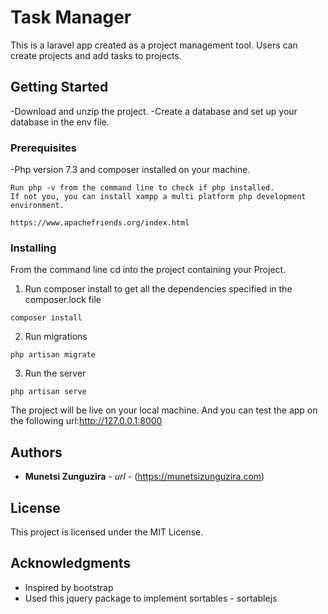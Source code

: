 # Task Manager

This is a laravel app created as a project management tool. Users can create projects and add tasks to projects.

## Getting Started

-Download and unzip the project.
-Create a database and set up your database in the env file.


### Prerequisites

-Php version 7.3 and composer installed on your machine.

```
Run php -v from the command line to check if php installed.
If not you, you can install xampp a multi platform php development environment.

https://www.apachefriends.org/index.html

```



### Installing

From the command line cd into the project containing your Project.

1. Run composer install to get all the dependencies specified in the composer.lock file

```
composer install
```

2.  Run migrations

```
php artisan migrate
```

3.  Run the server

```
php artisan serve
```

The project will be live on your local machine.
And you can test the app on the following url:http://127.0.0.1:8000




## Authors

* **Munetsi Zunguzira** - *url* - (https://munetsizunguzira.com)



## License

This project is licensed under the MIT License.

## Acknowledgments

* Inspired by bootstrap
* Used this jquery package to implement sortables - sortablejs

